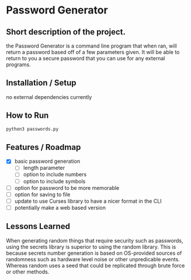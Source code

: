 # Password Generator

## Short description of the project.
the Password Generator is a command line program that when ran, will return a password based off of a few parameters given. 
It will be able to return to you a secure password that you can use for any external programs. 

## Installation / Setup
no external dependencies currently

## How to Run
```bash
python3 passwords.py
```

## Features / Roadmap
- [x] basic password generation
    - [ ] length parameter
    - [ ] option to include numbers
    - [ ] option to include symbols
- [ ] option for password to be more memorable
- [ ] option for saving to file
- [ ] update to use Curses library to have a nicer format in the CLI
- [ ] potentially make a web based version

## Lessons Learned
When generating random things that require security such as passwords, using the secrets library is superior to using the random library.
This is because secrets number generation is based on OS-provided sources of randomness such as hardware level noise or other unpredicable events.
Whereas random uses a seed that could be replicated through brute force or other methods.
